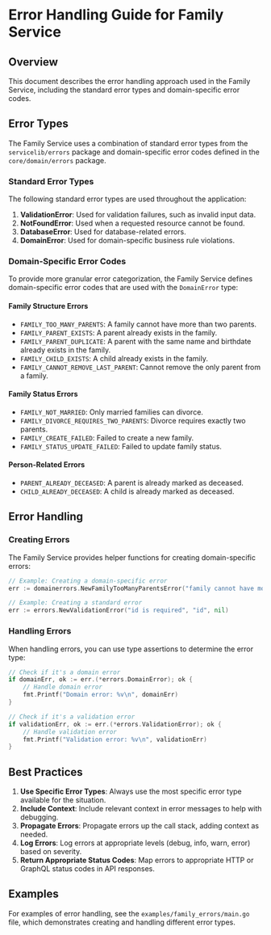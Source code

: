 # Error Handling Guide for Family Service

## Overview

This document describes the error handling approach used in the Family Service, including the standard error types and domain-specific error codes.

## Error Types

The Family Service uses a combination of standard error types from the `servicelib/errors` package and domain-specific error codes defined in the `core/domain/errors` package.

### Standard Error Types

The following standard error types are used throughout the application:

1. **ValidationError**: Used for validation failures, such as invalid input data.
2. **NotFoundError**: Used when a requested resource cannot be found.
3. **DatabaseError**: Used for database-related errors.
4. **DomainError**: Used for domain-specific business rule violations.

### Domain-Specific Error Codes

To provide more granular error categorization, the Family Service defines domain-specific error codes that are used with the `DomainError` type:

#### Family Structure Errors

- `FAMILY_TOO_MANY_PARENTS`: A family cannot have more than two parents.
- `FAMILY_PARENT_EXISTS`: A parent already exists in the family.
- `FAMILY_PARENT_DUPLICATE`: A parent with the same name and birthdate already exists in the family.
- `FAMILY_CHILD_EXISTS`: A child already exists in the family.
- `FAMILY_CANNOT_REMOVE_LAST_PARENT`: Cannot remove the only parent from a family.

#### Family Status Errors

- `FAMILY_NOT_MARRIED`: Only married families can divorce.
- `FAMILY_DIVORCE_REQUIRES_TWO_PARENTS`: Divorce requires exactly two parents.
- `FAMILY_CREATE_FAILED`: Failed to create a new family.
- `FAMILY_STATUS_UPDATE_FAILED`: Failed to update family status.

#### Person-Related Errors

- `PARENT_ALREADY_DECEASED`: A parent is already marked as deceased.
- `CHILD_ALREADY_DECEASED`: A child is already marked as deceased.

## Error Handling

### Creating Errors

The Family Service provides helper functions for creating domain-specific errors:

```go
// Example: Creating a domain-specific error
err := domainerrors.NewFamilyTooManyParentsError("family cannot have more than two parents", nil)

// Example: Creating a standard error
err := errors.NewValidationError("id is required", "id", nil)
```

### Handling Errors

When handling errors, you can use type assertions to determine the error type:

```go
// Check if it's a domain error
if domainErr, ok := err.(*errors.DomainError); ok {
    // Handle domain error
    fmt.Printf("Domain error: %v\n", domainErr)
}

// Check if it's a validation error
if validationErr, ok := err.(*errors.ValidationError); ok {
    // Handle validation error
    fmt.Printf("Validation error: %v\n", validationErr)
}
```

## Best Practices

1. **Use Specific Error Types**: Always use the most specific error type available for the situation.
2. **Include Context**: Include relevant context in error messages to help with debugging.
3. **Propagate Errors**: Propagate errors up the call stack, adding context as needed.
4. **Log Errors**: Log errors at appropriate levels (debug, info, warn, error) based on severity.
5. **Return Appropriate Status Codes**: Map errors to appropriate HTTP or GraphQL status codes in API responses.

## Examples

For examples of error handling, see the `examples/family_errors/main.go` file, which demonstrates creating and handling different error types.
